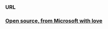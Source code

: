 ### URL



### [Open source, from Microsoft with love](https://github.com/Microsoft)


















